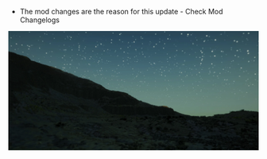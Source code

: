 - The mod changes are the reason for this update - Check Mod Changelogs

![Changelog](/assets/img/Screenshots/86_euphoria_patches.webp)
